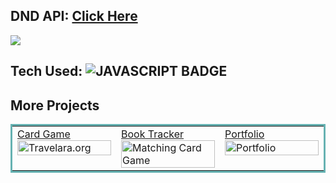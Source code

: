 ## DND API: <a href="https://tictactoe100devs.netlify.app/" target="_blank">Click Here</a>

<a href="https://dndapi100devs.netlify.app/" target="_blank"><img src="https://user-images.githubusercontent.com/107163260/208607038-9078c6db-1241-40e1-8fb5-b6f6761a307a.gif" /></a>

## Tech Used: ![JAVASCRIPT BADGE](https://img.shields.io/badge/JAVASCRIPT-000000?style=for-the-badge&logo=javascript&logoColor=FFFFFF)

## More Projects


<table bordercolor="#66b2b2">
  
  <tr>
    <td width="33.3%"  style="align:center;" valign="top">
<a target="_blank" href="https://github.com/shubhamsigdar1/Card-Game">Card Game</a>
        <br />
      <a target="_blank" href="https://cardgame100devs.netlify.app/">
            <img src="https://user-images.githubusercontent.com/107163260/208601446-b9a25528-e3c9-4112-bfda-b0d4fea07378.gif" width="100%"  alt="Travelara.org"/>
        </a>
    </td>
    <td width="33.3%" valign="top">
<a target="_blank" href="https://github.com/shubhamsigdar1/Book-Tracker-Application">Book Tracker</a>
      <br />
        <a target="_blank" href="https://booktracker100devs.netlify.app/">
          <img src="https://user-images.githubusercontent.com/107163260/208604006-65f67019-7ad5-4698-b9bb-1f9a1e4df87a.gif" width="100%" alt="Matching Card Game"/>
        </a>
    </td>
    <td width="33.3%" valign="top">
<a target="_blank" href="https://github.com/shubhamsigdar/Portfolio">Portfolio</a>
        <br />
        <a target="_blank" href="https://shubhamsigdar.netlify.app/">
          <img src="https://user-images.githubusercontent.com/107163260/208596712-d9ab9b66-5036-483c-b67c-b391275fe382.gif" width="100%" alt="Portfolio"/>
        </a>
    </td>
  </tr>
</table>
